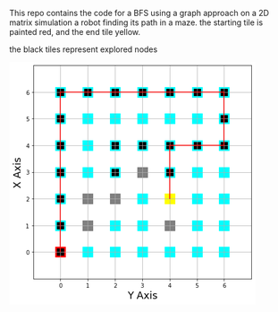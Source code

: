 This repo contains the code for a BFS using a graph approach on a 2D matrix simulation a robot finding its path in a maze.
the starting tile is painted red, and the end tile yellow.

the black tiles represent explored nodes



![Agent Found Its Path!](DFS_graph.png)

